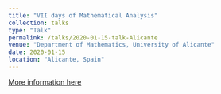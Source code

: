```yaml
---
title: "VII days of Mathematical Analysis"
collection: talks
type: "Talk"
permalink: /talks/2020-01-15-talk-Alicante
venue: "Department of Mathematics, University of Alicante"
date: 2020-01-15
location: "Alicante, Spain"
---
```


[More information here](https://dmat.ua.es/en/activities/7th-edition-mathematical-analysis.html)

